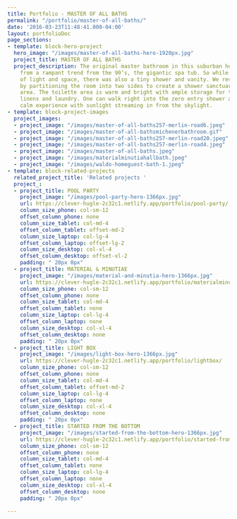 ```yaml
---
title: Portfolio - MASTER OF ALL BATHS
permalink: "/portfolio/master-of-all-baths/"
date: '2016-03-23T11:48:41.000-04:00'
layout: portfolioDoc
page_sections:
- template: block-hero-project
  hero_image: "/images/master-of-all-baths-hero-1920px.jpg"
  project_title: MASTER OF ALL BATHS
  project_description: The original master bathroom in this suburban home suffered
    from a rampant trend from the 90’s, the gigantic spa tub. So while there was plenty
    of light and space, there was also a tiny shower and vanity. We revamped the space
    by partitioning the room into two sides to create a shower sanctuary and a toilette
    area. The toilette area is warm and bright with ample storage for toiletries,
    linens and laundry. One can walk right into the zero entry shower and have a quiet
    calm experience with sunlight streaming in from the skylight.
- template: block-project-images
  project_images:
  - project_image: "/images/master-of-all-baths257-merlin-road6.jpeg"
  - project_image: "/images/master-of-all-bathsmichenerbathroom.gif"
  - project_image: "/images/master-of-all-baths257-merlin-road20.jpeg"
  - project_image: "/images/master-of-all-baths257-merlin-road4.jpeg"
  - project_image: "/images/master-of-all-baths.jpeg"
  - project_image: "/images/materialminutiahallbath.jpeg"
  - project_image: "/images/waldo-homeguest-bath-1.jpeg"
- template: block-related-projects
  related_project_title: 'Related projects '
  project_:
  - project_title: POOL PARTY
    project_image: "/images/pool-party-hero-1366px.jpg"
    url: https://clever-hugle-2c32c1.netlify.app/portfolio/pool-party/
    column_size_phone: col-sm-12
    offset_column_phone: none
    column_size_tablet: col-md-4
    offset_column_tablet: offset-md-2
    column_size_laptop: col-lg-4
    offset_column_laptop: offset-lg-2
    column_size_desktop: col-xl-4
    offset_column_desktop: offset-xl-2
    padding: " 20px 0px"
  - project_title: MATERIAL & MINUTIAE
    project_image: "/images/material-and-minutia-hero-1366px.jpg"
    url: https://clever-hugle-2c32c1.netlify.app/portfolio/materialminutia/
    column_size_phone: col-sm-12
    offset_column_phone: none
    column_size_tablet: col-md-4
    offset_column_tablet: none
    column_size_laptop: col-lg-4
    offset_column_laptop: none
    column_size_desktop: col-xl-4
    offset_column_desktop: none
    padding: " 20px 0px"
  - project_title: LIGHT BOX
    project_image: "/images/light-box-hero-1366px.jpg"
    url: https://clever-hugle-2c32c1.netlify.app/portfolio/lightbox/
    column_size_phone: col-sm-12
    offset_column_phone: none
    column_size_tablet: col-md-4
    offset_column_tablet: offset-md-2
    column_size_laptop: col-lg-4
    offset_column_laptop: none
    column_size_desktop: col-xl-4
    offset_column_desktop: none
    padding: " 20px 0px"
  - project_title: STARTED FROM THE BOTTOM
    project_image: "/images/started-from-the-bottom-hero-1366px.jpg"
    url: https://clever-hugle-2c32c1.netlify.app/portfolio/started-from-the-bottom/
    column_size_phone: col-sm-12
    offset_column_phone: none
    column_size_tablet: col-md-4
    offset_column_tablet: none
    column_size_laptop: col-lg-4
    offset_column_laptop: none
    column_size_desktop: col-xl-4
    offset_column_desktop: none
    padding: " 20px 0px"

---
```

